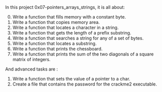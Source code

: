 In this project 0x07-pointers_arrays_strings, it is all about:

0. Write a function that fills memory with a constant byte.
1. Write a function that copies memory area.
2. Write a function that locates a character in a string.
3. Write a function that gets the length of a prefix substring.
4. Write a function that searches a string for any of a set of bytes.
5. Write a function that locates a substring.
6. Write a function that prints the chessboard.
7. Write a function that prints the sum of the two diagonals of a square matrix of integers.

And advanced tasks are :
1. Write a function that sets the value of a pointer to a char.
2. Create a file that contains the password for the crackme2 executable.
